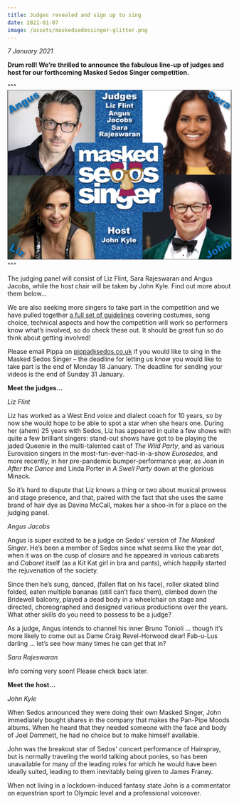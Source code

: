 ```yaml
---
title: Judges revealed and sign up to sing
date: 2021-01-07
image: /assets/maskedsedossinger-glitter.png
---
```

*7 January 2021*

**Drum roll! We’re thrilled to announce the fabulous line-up of judges and host for our forthcoming Masked Sedos Singer competition.**

^^^ ![](/assets/judgeshost2.jpg)
^^^ 

The judging panel will consist of Liz Flint, Sara Rajeswaran and Angus Jacobs, while the host chair will be taken by John Kyle. Find out more about them below…

We are also seeking more singers to take part in the competition and we have pulled together [a full set of guidelines](https://docs.google.com/document/d/15GAFDC6iCFanyEqX3Yyux9ZJ9_aeSIa70kzrFkruJnE/edit?usp=sharing) covering costumes, song choice, technical aspects and how the competition will work so performers know what’s involved, so do check these out. It should be great fun so do think about getting involved!

Please email Pippa on [pippa@sedos.co.uk](mailto:pippa@sedos.co.uk) if you would like to sing in the Masked Sedos Singer – the deadline for letting us know you would like to take part is the end of Monday 18 January. The deadline for sending your videos is the end of Sunday 31 January.

**Meet the judges…**

*Liz Flint*

Liz has worked as a West End voice and dialect coach for 10 years, so by now she would hope to be able to spot a star when she hears one. During her (ahem) 25 years with Sedos, Liz has appeared in quite a few shows with quite a few brilliant singers: stand-out shows have got to be playing the jaded Queenie in the multi-talented cast of *The Wild Party*, and as various Eurovision singers in the most-fun-ever-had-in-a-show *Eurosedos*, and more recently, in her pre-pandemic bumper-performance year, as Joan in *After the Dance* and Linda Porter in *A Swell Party* down at the glorious Minack. 

So it’s hard to dispute that Liz knows a thing or two about musical prowess and stage presence, and that, paired with the fact that she uses the same brand of hair dye as Davina McCall, makes her a shoo-in for a place on the judging panel. 

*Angus Jacobs*

Angus is super excited to be a judge on Sedos’ version of *The Masked Singer*. He’s been a member of Sedos since what seems like the year dot, when it was on the cusp of closure and he appeared in various cabarets and *Cabaret* itself (as a Kit Kat girl in bra and pants), which happily started the rejuvenation of the society. 

Since then he’s sung, danced, (fallen flat on his face), roller skated blind folded, eaten multiple bananas (still can’t face them), climbed down the Bridewell balcony, played a dead body in a wheelchair on stage and directed, choreographed and designed various productions over the years. What other skills do you need to possess to be a judge?  

As a judge, Angus intends to channel his inner Bruno Tonioli ... though it’s more likely to come out as Dame Craig Revel-Horwood dear! Fab-u-Lus darling ... let’s see how many times he can get that in?

*Sara Rajeswaran*

Info coming very soon! Please check back later.

**Meet the host…**

*John Kyle*

When Sedos announced they were doing their own Masked Singer, John immediately bought shares in the company that makes the Pan-Pipe Moods albums. When he heard that they needed someone with the face and body of Joel Dommett, he had no choice but to make himself available. 

John was the breakout star of Sedos' concert performance of Hairspray, but is normally traveling the world talking about ponies, so has been unavailable for many of the leading roles for which he would have been ideally suited, leading to them inevitably being given to James Franey. 

When not living in a lockdown-induced fantasy state John is a commentator on equestrian sport to Olympic level and a professional voiceover.
